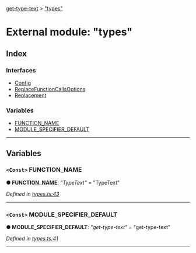 [get-type-text](../README.md) > ["types"](../modules/_types_.md)

# External module: "types"

## Index

### Interfaces

* [Config](../interfaces/_types_.config.md)
* [ReplaceFunctionCallsOptions](../interfaces/_types_.replacefunctioncallsoptions.md)
* [Replacement](../interfaces/_types_.replacement.md)

### Variables

* [FUNCTION_NAME](_types_.md#function_name)
* [MODULE_SPECIFIER_DEFAULT](_types_.md#module_specifier_default)

---

## Variables

<a id="function_name"></a>

### `<Const>` FUNCTION_NAME

**● FUNCTION_NAME**: *"TypeText"* = "TypeText"

*Defined in [types.ts:43](https://github.com/cancerberoSgx/tsd-check-runtime/blob/33a0366/get-type-text/src/types.ts#L43)*

___
<a id="module_specifier_default"></a>

### `<Const>` MODULE_SPECIFIER_DEFAULT

**● MODULE_SPECIFIER_DEFAULT**: *"get-type-text"* = "get-type-text"

*Defined in [types.ts:41](https://github.com/cancerberoSgx/tsd-check-runtime/blob/33a0366/get-type-text/src/types.ts#L41)*

___

